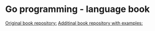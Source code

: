 # Go programming - language book

[Original book repository:](https://github.com/adonovan/gopl.io/tree/master)
[Additinal book repository with examples:](https://github.com/WatherMG/golang-book/tree/main)